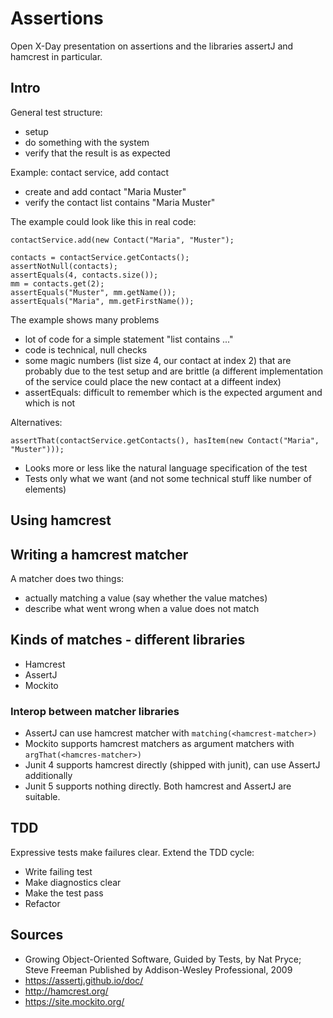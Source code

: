 # Assertions 
Open X-Day presentation on assertions and the libraries assertJ and hamcrest in particular.

## Intro

General test structure:
- setup 
- do something with the system
- verify that the result is as expected

Example: contact service, add contact
- create and add contact "Maria Muster"
- verify the contact list contains "Maria Muster"

The example could look like this in real code:
```
contactService.add(new Contact("Maria", "Muster");

contacts = contactService.getContacts();
assertNotNull(contacts);
assertEquals(4, contacts.size());
mm = contacts.get(2);
assertEquals("Muster", mm.getName());
assertEquals("Maria", mm.getFirstName());
```                                      

The example shows many problems
- lot of code for a simple statement "list contains ..."
- code is technical, null checks 
- some magic numbers (list size 4, our contact at index 2) that are probably due
to the test setup and are brittle (a different implementation of the service could
place the new contact at a diffeent index)
- assertEquals: difficult to remember which is the expected argument and which is not

Alternatives:
```
assertThat(contactService.getContacts(), hasItem(new Contact("Maria", "Muster")));
```

- Looks more or less like the natural language specification of the test
- Tests only what we want (and not some technical stuff like number of elements)

## Using hamcrest

## Writing a hamcrest matcher

A matcher does two things:
- actually matching a value (say whether the value matches)
- describe what went wrong when a value does not match


## Kinds of matches - different libraries

- Hamcrest 
- AssertJ
- Mockito 

### Interop between matcher libraries
- AssertJ can use hamcrest matcher with `matching(<hamcrest-matcher>)`
- Mockito supports hamcrest matchers as argument matchers with `argThat(<hamcres-matcher>)`
- Junit 4 supports hamcrest directly (shipped with junit), can use AssertJ additionally
- Junit 5 supports nothing directly. Both hamcrest and AssertJ are suitable.
 


## TDD

Expressive tests make failures clear. Extend the TDD cycle:
- Write failing test
- Make diagnostics clear
- Make the test pass
- Refactor


## Sources
- Growing Object-Oriented Software, Guided by Tests, by Nat Pryce; Steve Freeman
Published by Addison-Wesley Professional, 2009
- https://assertj.github.io/doc/
- http://hamcrest.org/
- https://site.mockito.org/